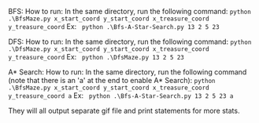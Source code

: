 BFS:
	How to run:
	In the same directory, run the following command: `python .\BfsMaze.py x_start_coord y_start_coord x_treasure_coord y_treasure_coord`
	Ex: ` python .\Bfs-A-Star-Search.py 13 2 5 23`


DFS:
	How to run:
	In the same directory, run the following command: `python .\DfsMaze.py x_start_coord y_start_coord x_treasure_coord y_treasure_coord`
	Ex: ` python .\DfsMaze.py 13 2 5 23`


A* Search:
	How to run:
    In the same directory, run the following command (note that there is an 'a' at the end to enable A* Search): `python .\BfsMaze.py x_start_coord y_start_coord x_treasure_coord y_treasure_coord a`
	Ex: ` python .\Bfs-A-Star-Search.py 13 2 5 23 a`

They will all output separate gif file and print statements for more stats.